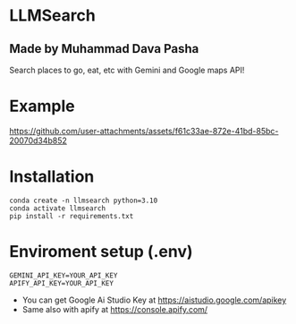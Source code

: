 # LLMSearch
## Made by Muhammad Dava Pasha
Search places to go, eat, etc with Gemini and Google maps API!

# Example
https://github.com/user-attachments/assets/f61c33ae-872e-41bd-85bc-20070d34b852

# Installation
```
conda create -n llmsearch python=3.10
conda activate llmsearch
pip install -r requirements.txt
```

# Enviroment setup (.env)
```
GEMINI_API_KEY=YOUR_API_KEY
APIFY_API_KEY=YOUR_API_KEY
```

- You can get Google Ai Studio Key at https://aistudio.google.com/apikey
- Same also with apify at https://console.apify.com/

